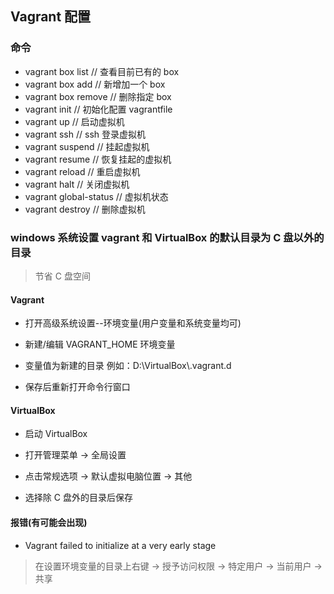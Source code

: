 ## Vagrant 配置

### 命令

- vagrant box list // 查看目前已有的 box
- vagrant box add // 新增加一个 box
- vagrant box remove // 删除指定 box
- vagrant init // 初始化配置 vagrantfile
- vagrant up // 启动虚拟机
- vagrant ssh // ssh 登录虚拟机
- vagrant suspend // 挂起虚拟机
- vagrant resume // 恢复挂起的虚拟机
- vagrant reload // 重启虚拟机
- vagrant halt // 关闭虚拟机
- vagrant global-status // 虚拟机状态
- vagrant destroy // 删除虚拟机

### windows 系统设置 vagrant 和 VirtualBox 的默认目录为 C 盘以外的目录

> 节省 C 盘空间

#### Vagrant

- 打开高级系统设置--环境变量(用户变量和系统变量均可)

- 新建/编辑 VAGRANT_HOME 环境变量

- 变量值为新建的目录 例如：D:\\VirtualBox\\.vagrant.d

- 保存后重新打开命令行窗口

#### VirtualBox

- 启动 VirtualBox

- 打开管理菜单 -> 全局设置

- 点击常规选项 -> 默认虚拟电脑位置 -> 其他

- 选择除 C 盘外的目录后保存

#### 报错(有可能会出现)

- Vagrant failed to initialize at a very early stage

> 在设置环境变量的目录上右键 -> 授予访问权限 -> 特定用户 -> 当前用户 -> 共享
